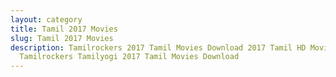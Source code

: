 ```yaml
---
layout: category
title: Tamil 2017 Movies
slug: Tamil 2017 Movies
description: Tamilrockers 2017 Tamil Movies Download 2017 Tamil HD Movies in
  Tamilrockers Tamilyogi 2017 Tamil Movies Download
---
```

